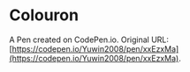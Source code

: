# Colouron

A Pen created on CodePen.io. Original URL: [https://codepen.io/Yuwin2008/pen/xxEzxMa](https://codepen.io/Yuwin2008/pen/xxEzxMa).


